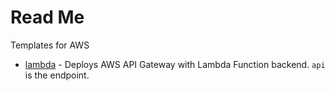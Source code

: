 # Read Me
Templates for AWS

- [lambda](lambda) - Deploys AWS API Gateway with Lambda Function backend. `api` is the endpoint.